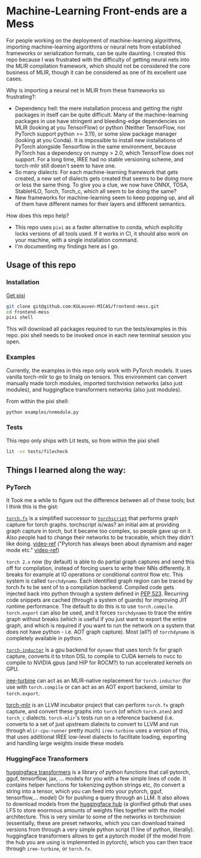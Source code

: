 # Machine-Learning Front-ends are a Mess

For people working on the deployment of machine-learning algorithms, importing machine-learning algorithms or neural nets from established frameworks or serialization formats, can be quite daunting.
I created this repo because I was frustrated with the difficulty of getting neural nets into the MLIR compilation framework, which should not be considered the core business of MLIR, though it can be considered as one of its excellent use cases.

Why is importing a neural net in MLIR from these frameworks so frustrating?:

* Dependency hell: the mere installation process and getting the right packages in itself can be quite difficult. 
Many of the machine-learning packages in use have stringent and bleeding-edge dependencies on MLIR (looking at you TensorFlow) or python (Neither TensorFlow, nor PyTorch support python >= 3.11), or some slow package manager (looking at you Conda). It is impossible to install new installations of PyTorch alongside Tensorflow in the same environment, because PyTorch has a dependency on numpy > 2.0, which TensorFlow does not support. For a long time, IREE had no stable versioning scheme, and torch-mlir still doesn't seem to have one.
* So many dialects: For each machine-learning framework that gets created, a new set of dialects gets created that seems to be doing more or less the same thing.
To give you a clue, we now have ONNX, TOSA, StableHLO, Torch, Torch_c, which all seem to be doing the same?
* New frameworks for machine-learning seem to keep popping up, and all of them have different names for their layers and different semantics.

How does this repo help?

* This repo uses `pixi` as a faster alternative to conda, which explicitly locks versions of all tools used. If it works in CI, it should also work on your machine, with a single installation command.
* I'm documenting my findings here as I go.

## Usage of this repo

### Installation

[Get pixi](https://pixi.sh/latest/)

```sh
git clone git@github.com:KULeuven-MICAS/frontend-mess.git
cd frontend-mess
pixi shell
```

This will download all packages required to run the tests/examples in this repo.
pixi shell needs to be invoked once in each new terminal session you open.

### Examples

Currently, the examples in this repo only work with PyTorch models.
It uses vanilla torch-mlir to go to linalg on tensors.
This environment can convert manually made torch modules, imported torchvision networks (also just modules), and huggingface transformers networks (also just modules).

From within the pixi shell:
```sh
python examples/nnmodule.py
```

### Tests

This repo only ships with Lit tests, so from within the pixi shell
```sh
lit -vv tests/filecheck
```

## Things I learned along the way:

### PyTorch

It Took me a while to figure out the difference between all of these tools; but I think this is the gist:

[`torch.fx`](https://arxiv.org/pdf/2112.08429) is a simplified successor to [`torchscript`](https://pytorch.org/docs/1.9.0/jit.html) that performs graph capture for torch graphs. 
torchscript is/was? an initial aim at providing graph capture in torch, but it became too complex, so people gave up on it. 
Also people had to change their networks to be traceable, which they didn't like doing. [video-ref](https://www.youtube.com/watch?v=5FNHwPIyHr8) ("Pytorch has always been about dynamism and eager mode etc." [video-ref](https://www.youtube.com/watch?v=JUwAuZ9Y8ek))

`torch 2.x` now (by default) is able to do partial graph captures and send this off for compilation, instead of forcing users to write their NNs differently. 
It breaks for example at IO operations or conditional control flow etc. 
This system is called `torchdynamo`. 
Each identified graph region can be traced by torch.fx to be sent of to a compilation backend. 
Compiled code gets injected back into python through a system defined in [PEP 523](https://peps.python.org/pep-0523/). 
Recurring code snippets are cached (through a system of guards) for improving JIT runtime performance.
The default to do this is to use `torch.compile`. `torch.export` can also be used, and it forces `torchdynamo` to trace the entire graph without breaks (which is useful if you just want to export the entire graph, and which is required if you want to run the network on a system that does not have python - i.e. AOT graph capture).
Most (all?) of `torchdynamo` is completely available in python.

[`torch-inductor`](https://github.com/pytorch/pytorch/tree/main/torch/_inductor) is a gpu backend for `dynamo` that uses torch fx for graph capture, converts it to triton DSL to compile to CUDA kernels to nvcc to compile to NVIDIA gpus (and HIP for ROCM?) to run accelerated kernels on GPU.

[iree-turbine](https://github.com/iree-org/iree-turbine) can act as an MLIR-native replacement for `torch-inductor` (for use with `torch.compile` or can act as an AOT export backend, similar to `torch.export`.

[torch-mlir](https://github.com/llvm/torch-mlir) is an LLVM incubator project that can perform `torch.fx` graph capture, and convert these graphs into `torch` (of which `torch.aten`) and `torch_c` dialects.
`torch-mlir`'s tests run on a reference backend (i.e. converts to a set of just upstream dialects to convert to LLVM and run through `mlir-cpu-runner` pretty much)
`iree-turbine` uses a version of this, that uses additional IREE low-level dialects to facilitate loading, exporting and handling large weights inside these models

### HuggingFace Transformers

[huggingface transformers](https://github.com/huggingface/transformers) is a library of python functions that call pytorch, gguf, tensorflow, jax, ... models for you with a few simple lines of code. 
It contains helper functions for tokenizing python strings etc, (to convert a string into a tensor, which you can feed into your pytorch, gguf, tensorflow,... model)
Or for pushing a query through an LLM. 
It also allows to download models from the [huggingface hub](https://huggingface.co/models) (a glorified github that uses LFS to store enormous amounts of weights files together with the model architecture.
This is very similar to some of the networks in torchvision (essentially, these are preset networks, which you can download trained versions from through a very simple python script (1 line of python, literally).
huggingface transformers allows to get a pytorch model (if the model from the hub you are using is implemented in pytorch), which you can then trace through `iree-turbine`, or `torch.fx`.

